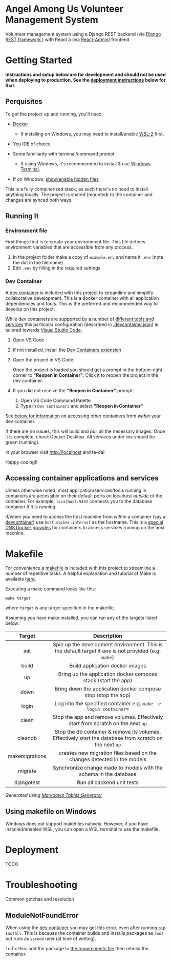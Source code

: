 # Angel Among Us Volunteer Management System

Volunteer management system using a Django REST backend (via [Django REST framework
](https://www.django-rest-framework.org))
with React a (via [React-Admin](https://marmelab.com/react-admin/)) frontend.

# Getting Started

**Instructions and setup below are for development and should not be used when deploying
to production. See the [deployment instructions](#deployment) below for that**.

## Perquisites

To get the project up and running, you'll need:

- [Docker](https://www.docker.com)

  - If installing on Windows, you may need to install/enable [WSL-2](https://learn.microsoft.com/en-us/windows/wsl/install) first.

- You IDE of choice
- Some familiarity with terminal/command prompt

  - If using Windows, it's recommended to install & use [Windows Terminal](https://learn.microsoft.com/en-us/windows/terminal/install).

- If on Windows, [show/enable hidden files](https://support.microsoft.com/en-us/windows/view-hidden-files-and-folders-in-windows-97fbc472-c603-9d90-91d0-1166d1d9f4b5)

This is a fully containerized stack, as such there's no need to install anything locally. The project is shared (mounted) to the container
and changes are synced both ways.

## Running It

### Environment file

First things first is to create your environment file. This file defines
environment variables that are accessible from any process.

1. In the project folder make a copy of `example.env` and name it `.env` (note the dot in the file name)
2. Edit `.env` by filling in the required settings

<!-- From here, you have a couple of options of development environment: -->

<!-- - [Dev container](#dev-container) - simple & easy -->
<!-- - [Local](#local) - your milage may vary -->

### Dev Container

A [dev container](https://containers.dev) is included with this project to
streamline and simplify collaborative development. This is a docker container
with all application dependencies and tools. This is the preferred and
recommended way to develop on this project.

While dev containers are supported by a number of [different tools and services](https://containers.dev/supporting) this particular configuration (described in [.devcontainer.json](.devcontainer/devcontainer.json)) is tailored towards [Visual Studio Code](https://code.visualstudio.com).

1. Open VS Code
2. If not installed, install the [Dev Containers extension](https://marketplace.visualstudio.com/items?itemName=ms-vscode-remote.remote-containers)
3. Open the project in VS Code.

   Once the project is loaded you should get a
   prompt in the bottom-right corner to **"Reopen in Container"**. Click it to
   reopen the project in the dev container.

4. If you did not receive the **"Reopen in Container"** prompt:

   1. Open VS Code Command Palette
   2. Type in `Dev Containers` and select **"Reopen in Container"**

See [below for information](#accessing-container-applications-and-services) on
accessing other containers from _within_ your dev container.

<!-- ### Local

To develop locally, you'll need to install Python & add it to your system PATH.

Additionally, instead of installing Python packages system wide it's best to use
a [Python virtual environment](https://realpython.com/python-virtual-environments-a-primer/#how-can-you-work-with-a-python-virtual-environment).

A [makefile](#makefile) is included with this project to streamline repetitive
tasks. You can use it instead running commands directly.

Assuming Docker is running:

1. Open a terminal/command prompt
2. In the terminal, navigate to the project folder

   ```shell
   # if on Windows the path separator would be \ instead of /
   cd /path/to/angels-among-us-vms
   ```

3. Install project dependencies

   ```shell
   pip install -r requirements.txt
   ```

4. Build the project's docker image:

   ```shell
   docker build -t aau-vms .
   ```

5. Bring up the application stack

   ```shell
   docker compose up -d
   ``` -->

If there are no issues, this will build and pull all the necessary images. Once
it is complete, check Docker Desktop. All services under `vms` should be green (running).

In your browser visit [http://localhost](http://localhost) and ta-da!

Happy coding!!

## Accessing container applications and services

Unless otherwise noted, most application/services/tools running in containers
are accessible on their default ports on localhost _outside_ of the container.
For example, `localhost:5432` connects you to the database container
_if it is running_.

If/when you need to access the host machine from _within_ a container
(say a [devcontainer](#dev-container)) use `host.docker.internal` as the
hostname. This is a [special DNS Docker provides](
   https://www.docker.com/blog/how-docker-desktop-networking-works-under-the-hood/)
for containers to access services running on the host machine.

# Makefile

For convenience a [makefile](<https://en.wikipedia.org/wiki/Make_(software)>) is included with this project
to streamline a number of repetitive tasks. A helpful explanation and tutorial
of Make is available [here](https://makefiletutorial.com).

Executing a make command looks like this:

`make target`

where `target` is any target specified in the makefile.

Assuming you have make installed, you can run any of the targets listed below.

|   **Target**   |                                              **Description**                                              |
|:--------------:|:---------------------------------------------------------------------------------------------------------:|
|      init      |    Spin up the development environment. This is the default target if one is not provided (e.g. `make`)   |
|      build     |                                      Build application docker images                                      |
|       up       |                       Bring up the application docker compose stack (start the app)                       |
|      down      |                       Bring down the application docker compose stop (stop the app)                       |
|      login     |                      Log into the specified container e.g. `make -e login container=`                     |
|      clean     |              Stop the app and remove volumes. Effectively start from scratch on the next `up`             |
|     cleandb    | Stop the db container & remove its volumes. Effectively start the database from scratch on the next  `up` |
| makemigrations |                  creates new migration files based on the changes detected in the models                  |
|     migrate    |                     Synchronize change made to models with the schema in the database                     |
|   djangotest   |                                         Run all backend unit tests                                        |

_Generated using [Markdown Tables Generator](https://www.tablesgenerator.com/markdown_tables#)_

## Using makefile on Windows

Windows does not support makefiles natively. However, if you have installed/enabled WSL,
you can open a WSL terminal to use the makefile.

# Deployment

TODO

# Troubleshooting

Common gotchas and resolution

## ModuleNotFoundError

When using the [dev container](#dev-container) you may get this error,
even after running `pip install`. This is because the container builds
and installs packages as `root` but runs as `vscode` user (at time of writing).

To fix this: add the package to [the requirements file](./requirements.txt)
then rebuild the container.
